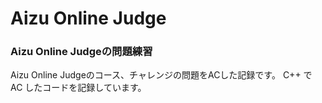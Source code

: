 # Aizu Online Judge

### Aizu Online Judgeの問題練習

Aizu Online Judgeのコース、チャレンジの問題をACした記録です。
C++ で AC したコードを記録しています。
